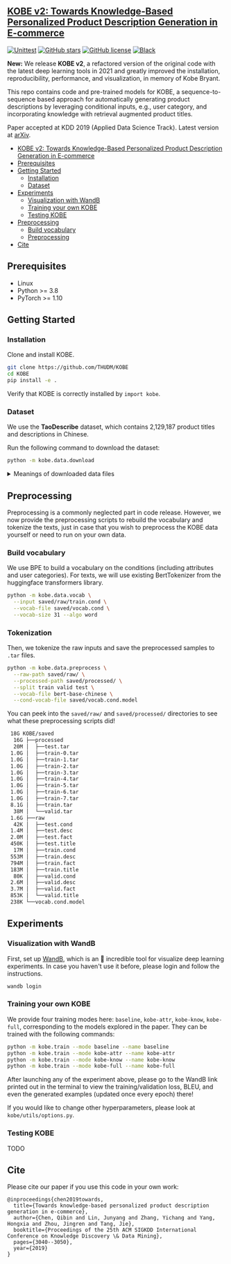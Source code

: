 ## [KOBE v2: Towards Knowledge-Based Personalized Product Description Generation in E-commerce](https://arxiv.org/abs/1903.12457)

[![Unittest](https://img.shields.io/github/workflow/status/THUDM/KOBE/Install)](https://github.com/THUDM/KOBE/actions/workflows/install.yml)
[![GitHub stars](https://img.shields.io/github/stars/THUDM/KOBE)](https://github.com/THUDM/KOBE/stargazers)
[![GitHub license](https://img.shields.io/github/license/THUDM/KOBE)](https://github.com/THUDM/KOBE/blob/master/LICENSE)
[![Black](https://img.shields.io/badge/code%20style-black-000000.svg)](https://github.com/ambv/black)

**New:** We release **KOBE v2**, a refactored version of the original code with the latest deep learning tools in 2021 and greatly improved the installation, reproducibility, performance, and visualization, in memory of Kobe Bryant.

This repo contains code and pre-trained models for KOBE, a sequence-to-sequence based approach for automatically generating product descriptions by leveraging conditional inputs, e.g., user category, and incorporating knowledge with retrieval augmented product titles.

Paper accepted at KDD 2019 (Applied Data Science Track). Latest version at [arXiv](https://arxiv.org/abs/1903.12457).

- [KOBE v2: Towards Knowledge-Based Personalized Product Description Generation in E-commerce](#kobe-v2-towards-knowledge-based-personalized-product-description-generation-in-e-commerce)
- [Prerequisites](#prerequisites)
- [Getting Started](#getting-started)
  - [Installation](#installation)
  - [Dataset](#dataset)
- [Experiments](#experiments)
  - [Visualization with WandB](#visualization-with-wandb)
  - [Training your own KOBE](#training-your-own-kobe)
  - [Testing KOBE](#testing-kobe)
- [Preprocessing](#preprocessing)
  - [Build vocabulary](#build-vocabulary)
  - [Preprocessing](#preprocessing-1)
- [Cite](#cite)

## Prerequisites

- Linux
- Python >= 3.8
- PyTorch >= 1.10

## Getting Started

### Installation

Clone and install KOBE.

```bash
git clone https://github.com/THUDM/KOBE
cd KOBE
pip install -e .
```

Verify that KOBE is correctly installed by `import kobe`.

### Dataset

We use the **TaoDescribe** dataset, which contains 2,129,187 product titles and descriptions in Chinese.
<!-- - (optional) You can download the un-preprocessed dataset from [here](https://www.dropbox.com/sh/nnnq9eobmn6u44v/AAA7s4YkVbslS-6slDIOn4MYa) or [here (for users in China)](https://tianchi.aliyun.com/dataset/dataDetail?dataId=9717). -->

Run the following command to download the dataset:

```bash
python -m kobe.data.download
```

<details>
<summary>
Meanings of downloaded data files
</summary>
<ul>
<li> train/valid/test.title: The product title as input (source) </li>
<li> train/valid/test.desc: The product description as output (generation target) </li>
<li> train/valid/test.cond: The product attribute and user category used as conditions in the KOBE model. The interpretations of these tags are explained at https://github.com/THUDM/KOBE/issues/14#issuecomment-516262659. </li>
<li> train/valid/test.fact: The retrieved knowledge for each product </li>
</ul>
</details>

<!-- - First, download the preprocessed TaoDescribe dataset by running `python scripts/download_preprocessed_tao.py`.
    - If you're in regions where Dropbox are blocked (e.g. Mainland China), try `python scripts/download_preprocessed_tao.py --cn`. -->

## Preprocessing

Preprocessing is a commonly neglected part in code release. However, we now provide the preprocessing scripts to rebuild the vocabulary and tokenize the texts, just in case that you wish to preprocess the KOBE data yourself or need to run on your own data.

### Build vocabulary

We use BPE to build a vocabulary on the conditions (including attributes and user categories). For texts, we will use existing BertTokenizer from the huggingface transformers library.

```bash
python -m kobe.data.vocab \
  --input saved/raw/train.cond \
  --vocab-file saved/vocab.cond \
  --vocab-size 31 --algo word
```

### Tokenization

Then, we tokenize the raw inputs and save the preprocessed samples to `.tar` files.

```bash
python -m kobe.data.preprocess \
  --raw-path saved/raw/ \
  --processed-path saved/processed/ \
  --split train valid test \
  --vocab-file bert-base-chinese \
  --cond-vocab-file saved/vocab.cond.model
```

You can peek into the `saved/raw/` and `saved/processed/` directories to see what these preprocessing scripts did!

```bash
 18G KOBE/saved
  16G ├──processed
  20M │  ├──test.tar
 1.0G │  ├──train-0.tar
 1.0G │  ├──train-1.tar
 1.0G │  ├──train-2.tar
 1.0G │  ├──train-3.tar
 1.0G │  ├──train-4.tar
 1.0G │  ├──train-5.tar
 1.0G │  ├──train-6.tar
 1.0G │  ├──train-7.tar
 8.1G │  ├──train.tar
  38M │  └──valid.tar
 1.6G ├──raw
  42K │  ├──test.cond
 1.4M │  ├──test.desc
 2.0M │  ├──test.fact
 450K │  ├──test.title
  17M │  ├──train.cond
 553M │  ├──train.desc
 794M │  ├──train.fact
 183M │  ├──train.title
  80K │  ├──valid.cond
 2.6M │  ├──valid.desc
 3.7M │  ├──valid.fact
 853K │  └──valid.title
 238K └──vocab.cond.model
```

## Experiments

### Visualization with WandB

First, set up [WandB](https://wandb.ai/), which is an 🌟 incredible tool for visualize deep learning experiments. In case you haven't use it before, please login and follow the instructions.

```bash
wandb login
```

### Training your own KOBE

We provide four training modes here: `baseline`, `kobe-attr`, `kobe-know`, `kobe-full`, corresponding to the models explored in the paper. They can be trained with the following commands:

```bash
python -m kobe.train --mode baseline --name baseline
python -m kobe.train --mode kobe-attr --name kobe-attr
python -m kobe.train --mode kobe-know --name kobe-know
python -m kobe.train --mode kobe-full --name kobe-full
```

After launching any of the experiment above, please go to the WandB link printed out in the terminal to view the training/validation loss, BLEU, and even the generated examples (updated once every epoch) there!

If you would like to change other hyperparameters, please look at `kobe/utils/options.py`.

### Testing KOBE

TODO

## Cite

Please cite our paper if you use this code in your own work:

```
@inproceedings{chen2019towards,
  title={Towards knowledge-based personalized product description generation in e-commerce},
  author={Chen, Qibin and Lin, Junyang and Zhang, Yichang and Yang, Hongxia and Zhou, Jingren and Tang, Jie},
  booktitle={Proceedings of the 25th ACM SIGKDD International Conference on Knowledge Discovery \& Data Mining},
  pages={3040--3050},
  year={2019}
}
```
